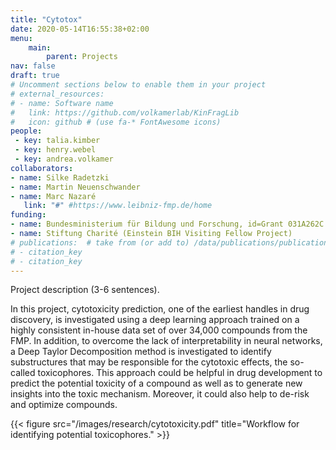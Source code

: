 ```yaml
---
title: "Cytotox"
date: 2020-05-14T16:55:38+02:00
menu:
    main:
        parent: Projects
nav: false
draft: true
# Uncomment sections below to enable them in your project
# external_resources:
# - name: Software name
#   link: https://github.com/volkamerlab/KinFragLib
#   icon: github # (use fa-* FontAwesome icons)
people:
 - key: talia.kimber
 - key: henry.webel
 - key: andrea.volkamer
collaborators:
- name: Silke Radetzki
- name: Martin Neuenschwander
- name: Marc Nazaré
   link: "#" #https://www.leibniz-fmp.de/home
funding:
- name: Bundesministerium für Bildung und Forschung, id=Grant 031A262C
- name: Stiftung Charité (Einstein BIH Visiting Fellow Project)
# publications:  # take from (or add to) /data/publications/publications.yml
# - citation_key
# - citation_key
---
```


Project description (3-6 sentences).

In this project, cytotoxicity prediction, one of the earliest handles in drug discovery, is investigated using a deep learning approach trained on a highly consistent in-house data set of over 34,000 compounds from the FMP.
In addition, to overcome the lack of interpretability in neural networks, a Deep Taylor Decomposition method is investigated to identify substructures that may be responsible for the cytotoxic effects, the so-called toxicophores. This approach could be helpful in drug development to predict the potential toxicity of a compound as well as to generate new insights into the toxic mechanism. Moreover, it could also help to de-risk and optimize compounds.

{{< figure src="/images/research/cytotoxicity.pdf" title="Workflow for identifying potential toxicophores." >}}


